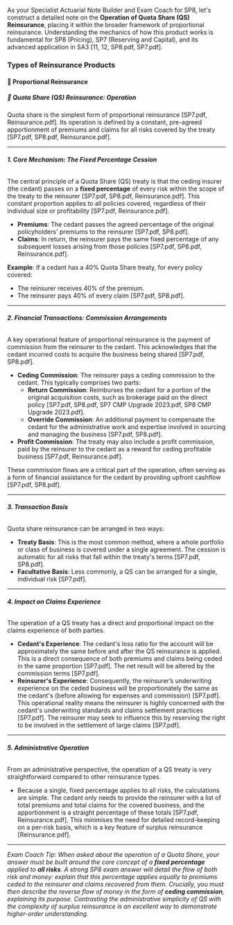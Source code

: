 As your Specialist Actuarial Note Builder and Exam Coach for SP8, let's construct a detailed note on the **Operation of Quota Share (QS) Reinsurance**, placing it within the broader framework of proportional reinsurance. Understanding the mechanics of how this product works is fundamental for SP8 (Pricing), SP7 (Reserving and Capital), and its advanced application in SA3 \[11, 12, SP8.pdf, SP7.pdf\].

### **Types of Reinsurance Products**

#### **🔹 Proportional Reinsurance**

##### **🔸 Quota Share (QS) Reinsurance: Operation**

Quota share is the simplest form of proportional reinsurance \[SP7.pdf, Reinsurance.pdf\]. Its operation is defined by a constant, pre-agreed apportionment of premiums and claims for all risks covered by the treaty \[SP7.pdf, SP8.pdf, Reinsurance.pdf\].

---

###### **1\. Core Mechanism: The Fixed Percentage Cession**

The central principle of a Quota Share (QS) treaty is that the ceding insurer (the cedant) passes on a **fixed percentage** of every risk within the scope of the treaty to the reinsurer \[SP7.pdf, SP8.pdf, Reinsurance.pdf\]. This constant proportion applies to all policies covered, regardless of their individual size or profitability \[SP7.pdf, Reinsurance.pdf\].

* **Premiums**: The cedant passes the agreed percentage of the original policyholders' premiums to the reinsurer \[SP7.pdf, SP8.pdf\].  
* **Claims**: In return, the reinsurer pays the same fixed percentage of any subsequent losses arising from those policies \[SP7.pdf, SP8.pdf, Reinsurance.pdf\].

**Example**: If a cedant has a 40% Quota Share treaty, for every policy covered:

* The reinsurer receives 40% of the premium.  
* The reinsurer pays 40% of every claim \[SP7.pdf, SP8.pdf\].

---

###### **2\. Financial Transactions: Commission Arrangements**

A key operational feature of proportional reinsurance is the payment of commission from the reinsurer to the cedant. This acknowledges that the cedant incurred costs to acquire the business being shared \[SP7.pdf, SP8.pdf\].

* **Ceding Commission**: The reinsurer pays a ceding commission to the cedant. This typically comprises two parts:  
  * **Return Commission**: Reimburses the cedant for a portion of the original acquisition costs, such as brokerage paid on the direct policy \[SP7.pdf, SP8.pdf, SP7 CMP Upgrade 2023.pdf, SP8 CMP Upgrade 2023.pdf\].  
  * **Override Commission**: An additional payment to compensate the cedant for the administrative work and expertise involved in sourcing and managing the business \[SP7.pdf, SP8.pdf\].  
* **Profit Commission**: The treaty may also include a profit commission, paid by the reinsurer to the cedant as a reward for ceding profitable business \[SP7.pdf, Reinsurance.pdf\].

These commission flows are a critical part of the operation, often serving as a form of financial assistance for the cedant by providing upfront cashflow \[SP7.pdf, SP8.pdf\].

---

###### **3\. Transaction Basis**

Quota share reinsurance can be arranged in two ways:

* **Treaty Basis**: This is the most common method, where a whole portfolio or class of business is covered under a single agreement. The cession is automatic for all risks that fall within the treaty's terms \[SP7.pdf, SP8.pdf\].  
* **Facultative Basis**: Less commonly, a QS can be arranged for a single, individual risk \[SP7.pdf\].

---

###### **4\. Impact on Claims Experience**

The operation of a QS treaty has a direct and proportional impact on the claims experience of both parties.

* **Cedant's Experience**: The cedant's loss ratio for the account will be approximately the same before and after the QS reinsurance is applied. This is a direct consequence of both premiums and claims being ceded in the same proportion \[SP7.pdf\]. The net result will be altered by the commission terms \[SP7.pdf\].  
* **Reinsurer's Experience**: Consequently, the reinsurer’s underwriting experience on the ceded business will be proportionately the same as the cedant's (before allowing for expenses and commission) \[SP7.pdf\]. This operational reality means the reinsurer is highly concerned with the cedant's underwriting standards and claims settlement practices \[SP7.pdf\]. The reinsurer may seek to influence this by reserving the right to be involved in the settlement of large claims \[SP7.pdf\].

---

###### **5\. Administrative Operation**

From an administrative perspective, the operation of a QS treaty is very straightforward compared to other reinsurance types.

* Because a single, fixed percentage applies to all risks, the calculations are simple. The cedant only needs to provide the reinsurer with a list of total premiums and total claims for the covered business, and the apportionment is a straight percentage of these totals \[SP7.pdf, Reinsurance.pdf\]. This minimises the need for detailed record-keeping on a per-risk basis, which is a key feature of surplus reinsurance \[Reinsurance.pdf\].

---

*Exam Coach Tip: When asked about the operation of a Quota Share, your answer must be built around the core concept of a **fixed percentage** applied to **all risks**. A strong SP8 exam answer will detail the flow of both risk and money: explain that this percentage applies equally to premiums ceded to the reinsurer and claims recovered from them. Crucially, you must then describe the reverse flow of money in the form of **ceding commission**, explaining its purpose. Contrasting the administrative simplicity of QS with the complexity of surplus reinsurance is an excellent way to demonstrate higher-order understanding.*

